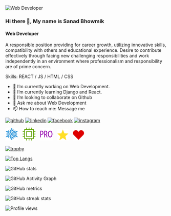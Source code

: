![Web Developer](https://scontent.fdac129-1.fna.fbcdn.net/v/t39.30808-6/277222664_1896733640714747_6076729405260170031_n.jpg?stp=c96.0.395.395a_dst-jpg_p526x395&_nc_cat=100&ccb=1-5&_nc_sid=09cbfe&_nc_eui2=AeE6tR2nPq2DmjPDW1eqzMPoEAKSq-A31pwQApKr4DfWnE7wKbc2stULCGsXmdCZ4oV_ggCs40oiZ5N6GgVBIYdR&_nc_ohc=jrIhhmf2dd0AX89HUDL&tn=ajHgXv64EcMkqneS&_nc_ht=scontent.fdac129-1.fna&oh=00_AT98xJE7LNNGGz20EDILDGyCm8OnRQi97kmYcTla4pw4iw&oe=6240F0DA)
### Hi there 👋, My name is Sanad Bhowmik
#### Web Developer


A responsible position providing for career growth, utilizing innovative skills, compatibility with others and educational experience. Desire to contribute effectively through facing new challenging responsibilities and work independently in an environment where professionalism and responsibility are of prime concern.

Skills: REACT / JS / HTML / CSS

- 🔭 I’m currently working on Web Development. 
- 🌱 I’m currently learning Django and React. 
- 👯 I’m looking to collaborate on Github 
- 💬 Ask me about Web Development 
- 📫 How to reach me: Message me 


[<img src='https://cdn.jsdelivr.net/npm/simple-icons@3.0.1/icons/github.svg' alt='github' height='40'>](https://github.com/https://github.com/sanad-bhowmik)  [<img src='https://cdn.jsdelivr.net/npm/simple-icons@3.0.1/icons/linkedin.svg' alt='linkedin' height='40'>](https://www.linkedin.com/in/https://www.linkedin.com/in/sanad-bhowmik-366b20199//)  [<img src='https://cdn.jsdelivr.net/npm/simple-icons@3.0.1/icons/facebook.svg' alt='facebook' height='40'>](https://www.facebook.com/https://www.facebook.com/sonod.bhoumik)  [<img src='https://cdn.jsdelivr.net/npm/simple-icons@3.0.1/icons/instagram.svg' alt='instagram' height='40'>](https://www.instagram.com/https://www.instagram.com/sanadbhowmik//)  

<a href='https://archiveprogram.github.com/'><img src='https://raw.githubusercontent.com/acervenky/animated-github-badges/master/assets/acbadge.gif' width='40' height='40'></a> <a href='https://docs.github.com/en/developers'><img src='https://raw.githubusercontent.com/acervenky/animated-github-badges/master/assets/devbadge.gif' width='40' height='40'></a> <a href='https://github.com/pricing'><img src='https://raw.githubusercontent.com/acervenky/animated-github-badges/master/assets/pro.gif' width='40' height='40'></a> <a href='https://stars.github.com/'><img src='https://raw.githubusercontent.com/acervenky/animated-github-badges/master/assets/starbadge.gif' width='35' height='35'></a> <a href='https://docs.github.com/en/github/supporting-the-open-source-community-with-github-sponsors'><img src='https://raw.githubusercontent.com/acervenky/animated-github-badges/master/assets/sponsorbadge.gif' width='35' height='35'></a> 

[![trophy](https://github-profile-trophy.vercel.app/?username=https://github.com/sanad-bhowmik)](https://github.com/ryo-ma/github-profile-trophy)

[![Top Langs](https://github-readme-stats.vercel.app/api/top-langs/?username=https://github.com/sanad-bhowmik)](https://github.com/anuraghazra/github-readme-stats)

![GitHub stats](https://github-readme-stats.vercel.app/api?username=https://github.com/sanad-bhowmik&show_icons=true)  

![GitHub Activity Graph](https://activity-graph.herokuapp.com/graph?username=https://github.com/sanad-bhowmik)  

![GitHub metrics](https://metrics.lecoq.io/https://github.com/sanad-bhowmik)  

![GitHub streak stats](https://github-readme-streak-stats.herokuapp.com/?user=https://github.com/sanad-bhowmik)  

![Profile views](https://gpvc.arturio.dev/https://github.com/sanad-bhowmik)  
